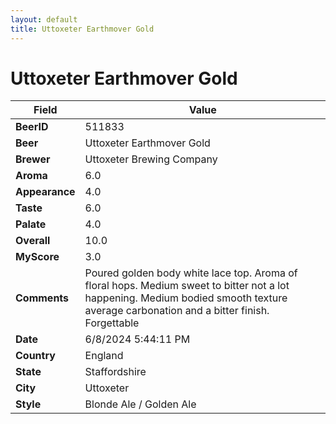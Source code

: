 ```yaml
---
layout: default
title: Uttoxeter Earthmover Gold
---
```


# Uttoxeter Earthmover Gold

| Field         | Value     |
|---------------|-----------|
| **BeerID** | 511833 |
| **Beer** | Uttoxeter Earthmover Gold |
| **Brewer** | Uttoxeter Brewing Company |
| **Aroma** | 6.0 |
| **Appearance** | 4.0 |
| **Taste** | 6.0 |
| **Palate** | 4.0 |
| **Overall** | 10.0 |
| **MyScore** | 3.0 |
| **Comments** | Poured golden body white lace top.  Aroma of floral hops.  Medium sweet to bitter not a lot happening.  Medium bodied smooth texture average carbonation and a bitter finish.  Forgettable  |
| **Date** | 6/8/2024 5:44:11 PM |
| **Country** | England |
| **State** | Staffordshire |
| **City** | Uttoxeter |
| **Style** | Blonde Ale / Golden Ale |
